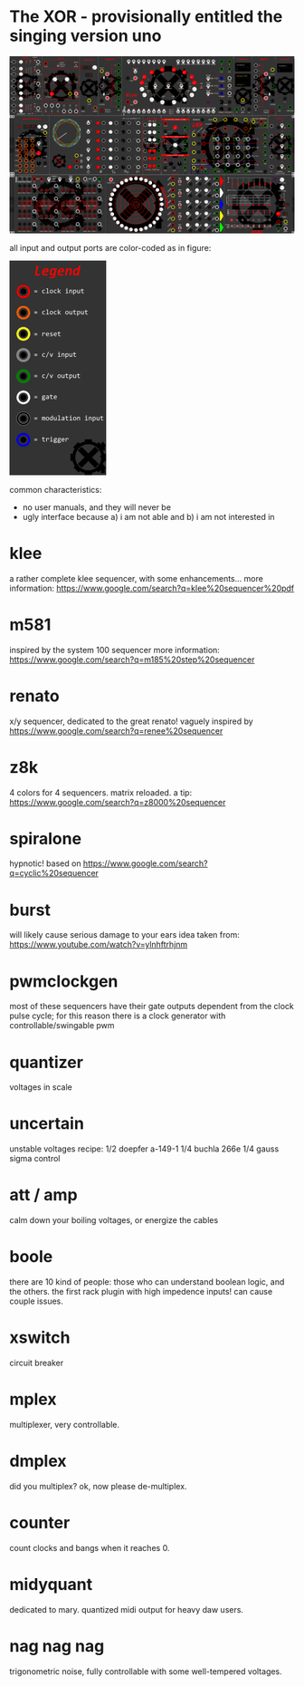 # The XOR - provisionally entitled the singing version uno
![modules](/res/png/modules.png?raw=true "modules")

all input and output ports are color-coded as in figure:

![legend](/res/png/legenda.png?raw=true "legend")

common characteristics:
- no user manuals, and they will never be
- ugly interface because a) i am not able and b) i am not interested in

# klee
a rather complete klee sequencer, with some enhancements...
more information: https://www.google.com/search?q=klee%20sequencer%20pdf

# m581
inspired by the system 100 sequencer
more information: https://www.google.com/search?q=m185%20step%20sequencer

# renato
x/y sequencer, dedicated to the great renato!
vaguely inspired by https://www.google.com/search?q=renee%20sequencer

# z8k
4 colors for 4 sequencers. matrix reloaded.
a tip: https://www.google.com/search?q=z8000%20sequencer

# spiralone
hypnotic!
based on https://www.google.com/search?q=cyclic%20sequencer

# burst
will likely cause serious damage to your ears
idea taken from: https://www.youtube.com/watch?v=ylnhftrhjnm

# pwmclockgen
most of these sequencers have their gate outputs dependent
from the clock pulse cycle; for this reason there is a clock generator
with controllable/swingable pwm

# quantizer
voltages in scale

# uncertain
unstable voltages
recipe:
1/2 doepfer a-149-1
1/4 buchla 266e
1/4 gauss sigma control

# att / amp
calm down your boiling voltages, or energize the cables

# boole
there are 10 kind of people: those who can understand boolean logic, and the others.
the first rack plugin with high impedence inputs! can cause couple issues.

# xswitch
circuit breaker

# mplex
multiplexer, very controllable.

# dmplex
did you multiplex? ok, now please de-multiplex.

# counter
count clocks and bangs when it reaches 0.

# midyquant
dedicated to mary. quantized midi output for heavy daw users.

# nag nag nag
trigonometric noise, fully controllable with some well-tempered voltages.
